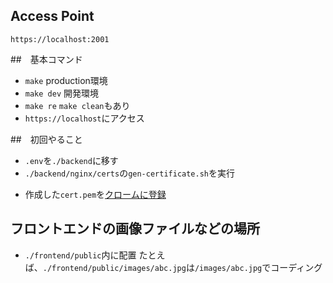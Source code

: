## Access Point
`https://localhost:2001`

##　基本コマンド
* `make` production環境
* `make dev` 開発環境
* `make re` `make clean`もあり
* `https://localhost`にアクセス

##　初回やること
* `.env`を`./backend`に移す
* `./backend/nginx/certs`の`gen-certificate.sh`を実行
- 作成した`cert.pem`を[クロームに登録](chrome://certificate-manager/localcerts/usercerts)

## フロントエンドの画像ファイルなどの場所
* `./frontend/public`内に配置
たとえば、`./frontend/public/images/abc.jpg`は`/images/abc.jpg`でコーディング
